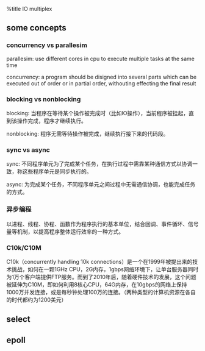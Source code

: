 %title IO multiplex

## some concepts

### concurrency vs parallesim

parallesim: use different cores in cpu to execute multiple tasks at the same time

concurrency: a program should be disigned into several parts which can be executed out of order or in partial order, withouting effecting the final result

### blocking vs nonblocking

blocking: 当程序在等待某个操作被完成时（比如IO操作），当前程序被挂起，直到该操作完成，程序才继续执行。

nonblocking: 程序无需等待操作被完成，继续执行接下来的代码段。

### sync vs async

sync: 不同程序单元为了完成某个任务，在执行过程中需靠某种通信方式以协调一致，称这些程序单元是同步执行的。

async: 为完成某个任务，不同程序单元之间过程中无需通信协调，也能完成任务的方式。

### 异步编程

以进程、线程、协程、函数作为程序执行的基本单位，结合回调、事件循环、信号量等机制，以提高程序整体运行效率的一种方式。

### C10k/C10M

C10k（concurrently handling 10k connections）是一个在1999年被提出来的技术挑战，如何在一颗1GHz CPU，2G内存，1gbps网络环境下，让单台服务器同时为1万个客户端提供FTP服务。而到了2010年后，随着硬件技术的发展，这个问题被延伸为C10M，即如何利用8核心CPU，64G内存，在10gbps的网络上保持1000万并发连接，或是每秒钟处理100万的连接。（两种类型的计算机资源在各自的时代都约为1200美元）

## select

## epoll
